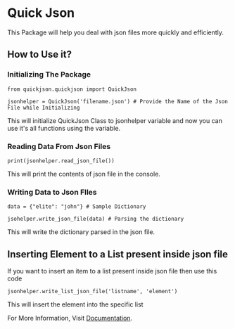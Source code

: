 # Quick Json

This Package will help you deal with json files more quickly and efficiently.

## How to Use it?

### Initializing The Package

```
from quickjson.quickjson import QuickJson

jsonhelper = QuickJson('filename.json') # Provide the Name of the Json File while Initializing
```
This will initialize QuickJson Class to jsonhelper variable and now you can use it's all functions using the variable.

### Reading Data From Json Files

```
print(jsonhelper.read_json_file())
```
This will print the contents of json file in the console.

### Writing Data to Json FIles

```
data = {"elite": "john"} # Sample Dictionary

jsohelper.write_json_file(data) # Parsing the dictionary
```
This will write the dictionary parsed in the json file.

## Inserting Element to a List present inside json file

If you want to insert an item to a list present inside json file then use this code
```
jsonhelper.write_list_json_file('listname', 'element')
```
This will insert the element into the specific list

For More Information, Visit [Documentation](https://quickjson.readthedocs.io/).
